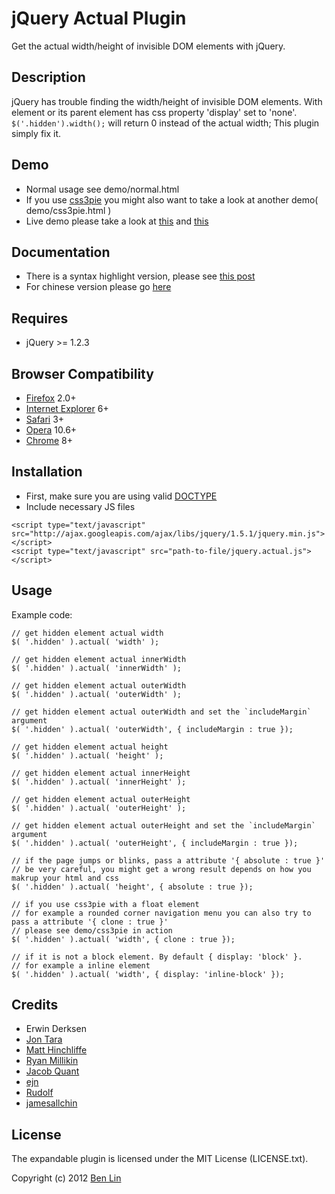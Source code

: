 # jQuery Actual Plugin

Get the actual width/height of invisible DOM elements with jQuery.



## Description

jQuery has trouble finding the width/height of invisible DOM elements. With element or its parent element has css property 'display' set to 'none'. `$('.hidden').width();` will return 0 instead of the actual width; This plugin simply fix it.



## Demo

- Normal usage see demo/normal.html
- If you use [css3pie](http://css3pie.com/) you might also want to take a look at another demo( demo/css3pie.html )
- Live demo please take a look at [this](http://dreamerslab.com/demos/get-hidden-element-width-with-jquery-actual-plugin) and [this](http://dreamerslab.com/demos/get-hidden-element-width-with-jquery-actual-plugin-with-css3pie/)



## Documentation

- There is a syntax highlight version, please see [this post](http://dreamerslab.com/blog/en/get-hidden-elements-width-and-height-with-jquery/)
- For chinese version please go [here](http://dreamerslab.com/blog/tw/get-hidden-elements-width-and-height-with-jquery/)



## Requires

- jQuery >= 1.2.3



## Browser Compatibility

- [Firefox](http://mzl.la/RNaI) 2.0+
- [Internet Explorer](http://bit.ly/9fMgIQ) 6+
- [Safari](http://bit.ly/gMhzVR) 3+
- [Opera](http://bit.ly/fWJzaC) 10.6+
- [Chrome](http://bit.ly/ePHvYZ) 8+



## Installation
- First, make sure you are using valid [DOCTYPE](http://bit.ly/hQK1Rk)
- Include necessary JS files

<!-- -->

    <script type="text/javascript" src="http://ajax.googleapis.com/ajax/libs/jquery/1.5.1/jquery.min.js"></script>
    <script type="text/javascript" src="path-to-file/jquery.actual.js"></script>



## Usage

Example code:

    // get hidden element actual width
    $( '.hidden' ).actual( 'width' );

    // get hidden element actual innerWidth
    $( '.hidden' ).actual( 'innerWidth' );

    // get hidden element actual outerWidth
    $( '.hidden' ).actual( 'outerWidth' );

    // get hidden element actual outerWidth and set the `includeMargin` argument
    $( '.hidden' ).actual( 'outerWidth', { includeMargin : true });

    // get hidden element actual height
    $( '.hidden' ).actual( 'height' );

    // get hidden element actual innerHeight
    $( '.hidden' ).actual( 'innerHeight' );

    // get hidden element actual outerHeight
    $( '.hidden' ).actual( 'outerHeight' );

    // get hidden element actual outerHeight and set the `includeMargin` argument
    $( '.hidden' ).actual( 'outerHeight', { includeMargin : true });

    // if the page jumps or blinks, pass a attribute '{ absolute : true }'
    // be very careful, you might get a wrong result depends on how you makrup your html and css
    $( '.hidden' ).actual( 'height', { absolute : true });

    // if you use css3pie with a float element
    // for example a rounded corner navigation menu you can also try to pass a attribute '{ clone : true }'
    // please see demo/css3pie in action
    $( '.hidden' ).actual( 'width', { clone : true });

    // if it is not a block element. By default { display: 'block' }.
    // for example a inline element
    $( '.hidden' ).actual( 'width', { display: 'inline-block' });



## Credits

- Erwin Derksen
- [Jon Tara](https://github.com/jtara)
- [Matt Hinchliffe](https://github.com/i-like-robots)
- [Ryan Millikin](https://github.com/dhamma)
- [Jacob Quant](https://github.com/jacobq)
- [ejn](https://github.com/ejn)
- [Rudolf](https://github.com/qakovalyov)
- [jamesallchin](https://github.com/jamesallchin)



## License

The expandable plugin is licensed under the MIT License (LICENSE.txt).

Copyright (c) 2012 [Ben Lin](http://dreamerslab.com)
